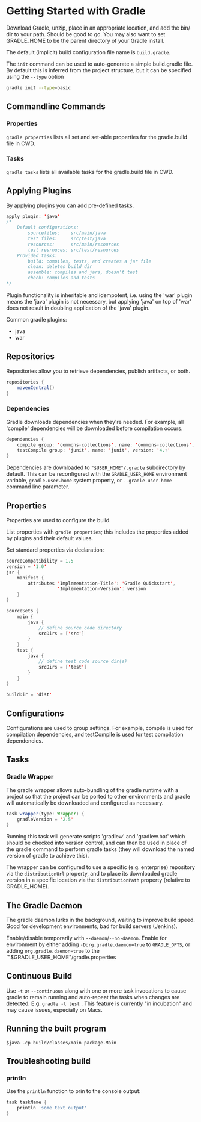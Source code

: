 # Getting Started with Gradle

Download Gradle, unzip, place in an appropriate location, and add the bin/ dir to your path. Should be good to go. You may also want to set GRADLE_HOME to be the parent directory of your Gradle install.

The default (implicit) build configuration file name is `build.gradle`.

The `init` command can be used to auto-generate a simple build.gradle file. By default this is inferred from the project structure, but it can be specified using the `--type` option
```sh
gradle init --type=basic
```


## Commandline Commands

### Properties
`gradle properties` lists all set and set-able properties for the gradle.build file in CWD.

### Tasks
`gradle tasks` lists all available tasks for the gradle.build file in CWD.

## Applying Plugins

By applying plugins you can add pre-defined tasks.

```java
apply plugin: 'java'
/*
    Default configurations:
        sourcefiles:    src/main/java
        test files:     src/test/java
        resources:      src/main/resources
        test resrouces: src/test/resources
    Provided tasks:
        build: compiles, tests, and creates a jar file
        clean: deletes build dir
        assemble: compiles and jars, doesn't test
        check: compiles and tests
*/
```

Plugin functionality is inheritable and idempotent, i.e. using the 'war' plugin means the 'java' plugin is not necessary, but applying 'java' on top of 'war' does not result in doubling application of the 'java' plugin.

Common gradle plugins:
* java
* war

## Repositories

Repositories allow you to retrieve dependencies, publish artifacts, or both.

```java
repositories {
    mavenCentral()
}
```

### Dependencies

Gradle downloads dependencies when they're needed. For example, all 'compile' dependencies will be downloaded before compilation occurs.

```java
dependencies {
    compile group: 'commons-collections', name: 'commons-collections', version: '3.2'
    testCompile group: 'junit', name: 'junit', version: '4.+'
}
```

Dependencies are downloaded to `"$USER_HOME"/.gradle` subdirectory by default. This can be reconfigured with the `GRADLE_USER_HOME` environment variable, `gradle.user.home` system property, or `--gradle-user-home` command line parameter.

## Properties
Properties are used to configure the build.

List properties with `gradle properties`; this includes the properties added by plugins and their default values.

Set standard properties via declaration:
```java
sourceCompatibility = 1.5
version = '1.0'
jar {
    manifest {
        attributes 'Implementation-Title': 'Gradle Quickstart',
                   'Implementation-Version': version
    }
}

sourceSets {
    main {
        java {
            // define source code directory
            srcDirs = ['src']
        }
    }
    test {
        java {
            // define test code source dir(s)
            srcDirs = ['test']
        }
    }
}

buildDir = 'dist'
```

## Configurations
Configurations are used to group settings. For example, compile is used for compilation dependencies, and testCompile is used for test compilation dependencies.

## Tasks

### Gradle Wrapper
The gradle wrapper allows auto-bundling of the gradle runtime with a project so that the project can be ported to other environments and gradle will automatically be downloaded and configured as necessary.

```java
task wrapper(type: Wrapper) {
    gradleVersion = '2.5'
}
```

Running this task will generate scripts 'gradlew' and 'gradlew.bat' which should be checked into version control, and can then be used in place of the gradle command to perform gradle tasks (they will download the named version of gradle to achieve this).

The wrapper can be configured to use a specific (e.g. enterprise) repository via the `distributionUrl` property, and to place its downloaded gradle version in a specific location via the `distributionPath` property (relative to GRADLE_HOME).

## The Gradle Daemon
The gradle daemon lurks in the background, waiting to improve build speed. Good for development environments, bad for build servers (Jenkins).

Enable/disable temporarily with `--daemon`/`--no-daemon`. Enable for environment by either adding `-Dorg.gradle.daemon=true` to `GRADLE_OPTS`, or adding `org.gradle.daemon=true` to the `"$GRADLE_USER_HOME"/gradle.properties

## Continuous Build
Use `-t` or `--continuous` along with one or more task invocations to cause gradle to remain running and auto-repeat the tasks when changes are detected. E.g. `gradle -t test` . This feature is currently "in incubation" and may cause issues, especially on Macs.

## Running the built program

```
$java -cp build/classes/main package.Main
```

## Troubleshooting build

### println

Use the `println` function to prin to the console output:
```groovy
task taskName {
    println 'some text output'
}
```

